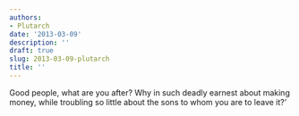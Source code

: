 ```yaml
---
authors:
- Plutarch
date: '2013-03-09'
description: ''
draft: true
slug: 2013-03-09-plutarch
title: ''
---
```

Good people, what are you after? Why in such deadly earnest about making money, while troubling so little about the sons to whom you are to leave it?’



